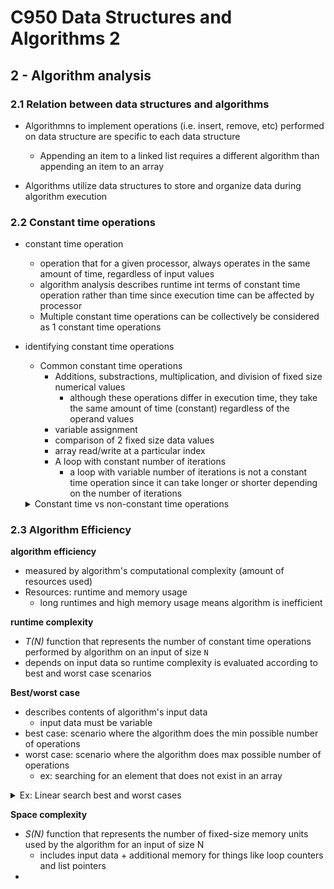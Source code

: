 # C950 Data Structures and Algorithms 2

## 2 - Algorithm analysis

### 2.1 Relation between data structures and algorithms

- Algorithmns to implement operations (i.e. insert, remove, etc) performed on data structure are specific to each data structure
  - Appending an item to a linked list requires a different algorithm than appending an item to an array

- Algorithms utilize data structures to store and organize data during algorithm execution

### 2.2 Constant time operations

- constant time operation
  - operation that for a given processor, always operates in the same amount of time, regardless of input values
  - algorithm analysis describes runtime int terms of constant time operation rather than time since execution time can be affected by processor
  - Multiple constant time operations can be collectively be considered as 1 constant time operations

- identifying constant time operations
  - Common constant time operations
    - Additions, substractions, multiplication, and division of fixed size numerical values
      - although these operations differ in execution time, they take the same amount of time (constant) regardless of the operand values   
    - variable assignment
    - comparison of 2 fixed size data values
    - array read/write at a particular index
    - A loop with constant number of iterations
      - a loop with variable number of iterations is not a constant time operation since it can take longer or shorter depending on the number of iterations
  <details>
    <summary>Constant time vs non-constant time operations</summary>
  
    ![image](https://user-images.githubusercontent.com/14286113/173057613-c9a9b758-e400-44c3-9bac-276818a3b087.png)
  </details>
  
### 2.3 Algorithm Efficiency

**algorithm efficiency**
- measured by algorithm's computational complexity (amount of resources used)
- Resources: runtime and memory usage
  - long runtimes and high memory usage means algorithm is inefficient 

**runtime complexity**
- _T(N)_ function that represents the number of constant time operations performed by algorithm on an input of size `N`
- depends on input data so runtime complexity is evaluated according to best and worst case scenarios

**Best/worst case**
- describes contents of algorithm's input data
  - input data must be variable 
- best case: scenario where the algorithm does the min possible number of operations
- worst case: scenario where the algorithm does max possible number of operations
  -  ex: searching for an element that does not exist in an array
<details>
  <summary>Ex: Linear search best and worst cases</summary>

  ![image](https://user-images.githubusercontent.com/14286113/173144424-ad068856-beda-457e-9a5a-1a1697c12143.png)

</details>

**Space complexity**
- _S(N)_ function that represents the number of fixed-size memory units used by the algorithm for an input of size N
  - includes input data + additional memory for things like loop counters and list pointers
- 
